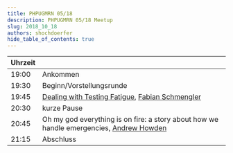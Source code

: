```yaml
---
title: PHPUGMRN 05/18
description: PHPUGMRN 05/18 Meetup
slug: 2018_10_18
authors: shochdoerfer
hide_table_of_contents: true
---
```


| Uhrzeit |                                                                                                                                                       | 
|---------|-------------------------------------------------------------------------------------------------------------------------------------------------------|
| 19:00   | Ankommen                                                                                                                                              |
| 19:30   | Beginn/Vorstellungsrunde                                                                                                                              |
| 19:45   | [Dealing with Testing Fatigue](https://speakerdeck.com/schmengler/dealing-with-testing-fatigue), [Fabian Schmengler](https://twitter.com/fschmengler) |
| 20:30   | kurze Pause                                                                                                                                           |
| 20:45   | Oh my god everything is on fire: a story about how we handle emergencies, [Andrew Howden](https://indieweb.social/@Andrewhowdencom)                   |
| 21:15   | Abschluss                                                                                                                                             |

